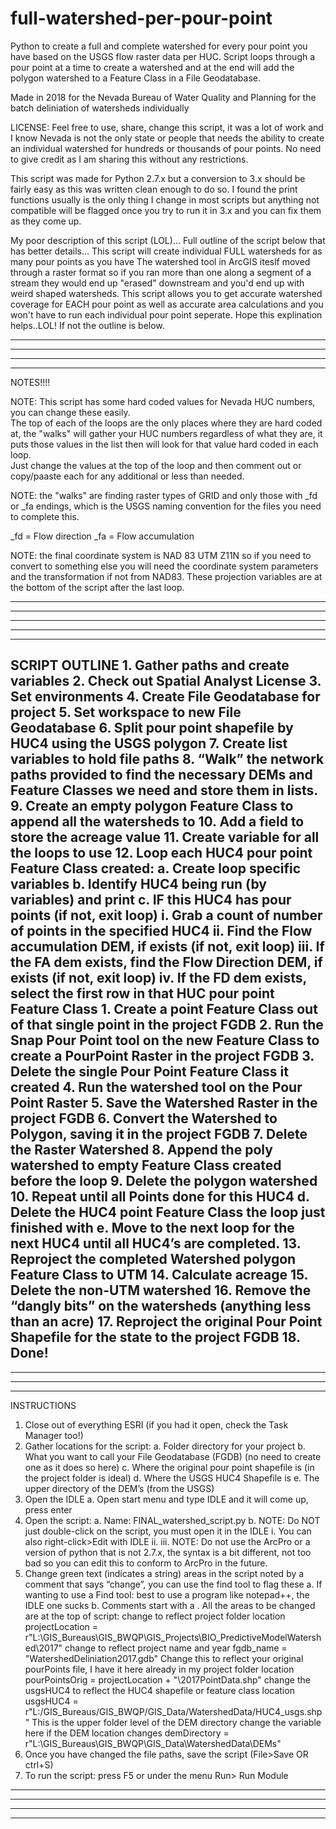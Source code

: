 # full-watershed-per-pour-point
Python to create a full and complete watershed for every pour point you have based on the USGS flow raster data per HUC. 
Script loops through a pour point at a time to create a watershed and at the end will add the polygon watershed to a 
Feature Class in a File Geodatabase.

Made in 2018 for the Nevada Bureau of Water Quality and Planning for the batch deliniation of watersheds individually

LICENSE:  Feel free to use, share, change this script, it was a lot of work and I know Nevada is not the only 
state or people that needs the ability to create an individual watershed for hundreds or thousands of pour points. 
No need to give credit as I am sharing this without any restrictions.

This script was made for Python 2.7.x but a conversion to 3.x should be fairly easy as this was written clean enough to do so. 
I found the print functions usually is the only thing I change in most scripts but anything not compatible will be 
flagged once you try to run it in 3.x and you can fix them as they come up.

My poor description of this script (LOL)...  Full outline of the script below that has better details...
This script will create individual FULL watersheds for as many pour points as you have The watershed tool in
ArcGIS iteslf moved through a raster format so if you ran more than one along a segment of a stream they would end up 
"erased" downstream and you'd end up with weird shaped watersheds. This script allows you to get accurate watershed 
coverage for EACH pour point as well as accurate area calculations and you won't have to run each individual pour 
point seperate. Hope this explination helps..LOL! If not the outline is below.


---------------------------------------------------------------------------------------------------------------------------
---------------------------------------------------------------------------------------------------------------------------
---------------------------------------------------------------------------------------------------------------------------
---------------------------------------------------------------------------------------------------------------------------

NOTES!!!!

NOTE: This script has some hard coded values for Nevada HUC numbers, you can change these easily.  
The top of each of the loops are the only places where they are hard coded at, the "walks" will gather your 
HUC numbers regardless of what they are, it puts those values in the list then will look for that value hard coded in each loop.  
Just change the values at the top of the loop and then comment out or copy/paaste each for any additional or less than needed.

NOTE: the "walks" are finding raster types of GRID and only those with _fd or _fa endings, which is the 
USGS naming convention for the files you need to complete this.

  _fd = Flow direction
  _fa = Flow accumulation

NOTE: the final coordinate system is NAD 83 UTM Z11N so if you need to convert to something else you will need the 
coordinate system parameters and the transformation if not from NAD83. These projection variables are at the bottom 
of the script after the last loop.

---------------------------------------------------------------------------------------------------------------------------
---------------------------------------------------------------------------------------------------------------------------
---------------------------------------------------------------------------------------------------------------------------
---------------------------------------------------------------------------------------------------------------------------
---------------------------------------------------------------------------------------------------------------------------

 SCRIPT OUTLINE
	 1. Gather paths and create variables
	 2. Check out Spatial Analyst License
	 3. Set environments
	 4. Create File Geodatabase for project
	 5. Set workspace to new File Geodatabase
	 6. Split pour point shapefile by HUC4 using the USGS polygon
	 7. Create list variables to hold file paths
	 8. “Walk” the network paths provided to find the necessary DEMs and Feature Classes we need and store them in lists.
	 9. Create an empty polygon Feature Class to append all the watersheds to
	 10. Add a field to store the acreage value
	 11. Create variable for all the loops to use
	 12. Loop each HUC4 pour point Feature Class created:
		 a. Create loop specific variables
		 b. Identify HUC4 being run (by variables) and print
		 c. IF this HUC4 has pour points (if not, exit loop)
			 i. Grab a count of number of points in the specified HUC4
			 ii. Find the Flow accumulation DEM, if exists (if not, exit loop)
			 iii. If the FA dem exists, find the Flow Direction DEM, if exists (if not, exit loop)
			 iv. If the FD dem exists, select the first row in that HUC pour point Feature Class
				 1. Create a point Feature Class out of that single point in the project FGDB
				 2. Run the Snap Pour Point tool on the new Feature Class to create a PourPoint Raster in the project FGDB
				 3. Delete the single Pour Point Feature Class it created
				 4. Run the watershed tool on the Pour Point Raster
				 5. Save the Watershed Raster in the project FGDB
				 6. Convert the Watershed to Polygon, saving it in the project FGDB
				 7. Delete the Raster Watershed
				 8. Append the poly watershed to empty Feature Class created before the loop
				 9. Delete the polygon watershed
				 10. Repeat until all Points done for this HUC4
		 d. Delete the HUC4 point Feature Class the loop just finished with
		 e. Move to the next loop for the next HUC4 until all HUC4’s are completed.
	 13. Reproject the completed Watershed polygon Feature Class to UTM
	 14. Calculate acreage
	 15. Delete the non-UTM watershed
	 16. Remove the “dangly bits” on the watersheds (anything less than an acre)
	 17. Reproject the original Pour Point Shapefile for the state to the project FGDB
	 18. Done!
---------------------------------------------------------------------------------------------------------------------------
---------------------------------------------------------------------------------------------------------------------------
---------------------------------------------------------------------------------------------------------------------------
---------------------------------------------------------------------------------------------------------------------------


 INSTRUCTIONS
 1. Close out of everything ESRI (if you had it open, check the Task Manager too!)
 2. Gather locations for the script:
	 a. Folder directory for your project
	 b. What you want to call your File Geodatabase (FGDB) (no need to create one as it does so here)
	 c. Where the original pour point shapefile is (in the project folder is ideal)
	 d. Where the USGS HUC4 Shapefile is
	 e. The upper directory of the DEM’s (from the USGS)
 3. Open the IDLE
	 a. Open start menu and type IDLE and it will come up, press enter
 4. Open the script:
	 a. Name: FINAL_watershed_script.py
	 b. NOTE: Do NOT just double-click on the script, you must open it in the IDLE
		 i. You can also right-click>Edit with IDLE
		 ii.
		 iii. NOTE: Do not use the ArcPro or a version of python that is not 2.7.x, the syntax is a bit different, not too bad so you can edit this to conform to ArcPro in the future.
 5. Change green text (indicates a string) areas in the script noted by a comment that says “change”, you can use the find tool to flag these
	 a. If wanting to use a Find tool: best to use a program like notepad++, the IDLE one sucks
	 b. Comments start with a .
			 All the areas to be changed are at the top of script:
			 change to reflect project folder location
			 projectLocation = r"L:\GIS_Bureaus\GIS_BWQP\GIS_Projects\BIO_PredictiveModelWatershed\2017"
			 change to reflect project name and year
			 fgdb_name = "WatershedDeliniation2017.gdb"
			 Change this to reflect your original pourPoints file, I have it here already in my project folder location
			 pourPointsOrig = projectLocation + "\\2017PointData.shp"
			 change the usgsHUC4 to reflect the HUC4 shapefile or feature class location
			 usgsHUC4 = r"L:/GIS_Bureaus/GIS_BWQP/GIS_Data/WatershedData/HUC4_usgs.shp"
			 This is the upper folder level of the DEM directory
			 change the variable here if the DEM location changes
			 demDirectory = r"L:\GIS_Bureaus\GIS_BWQP\GIS_Data\WatershedData\DEMs"
 6. Once you have changed the file paths, save the script (File>Save OR ctrl+S)
 7. To run the script: press F5 or under the menu Run> Run Module
---------------------------------------------------------------------------------------------------------------------------
---------------------------------------------------------------------------------------------------------------------------
---------------------------------------------------------------------------------------------------------------------------
---------------------------------------------------------------------------------------------------------------------------
